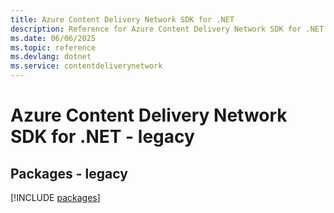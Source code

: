 ```yaml
---
title: Azure Content Delivery Network SDK for .NET
description: Reference for Azure Content Delivery Network SDK for .NET
ms.date: 06/06/2025
ms.topic: reference
ms.devlang: dotnet
ms.service: contentdeliverynetwork
---
```

# Azure Content Delivery Network SDK for .NET - legacy
## Packages - legacy
[!INCLUDE [packages](content-delivery-network-index.md)]
